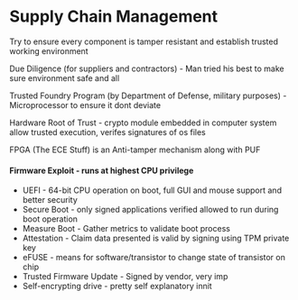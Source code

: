 # Supply Chain Management

Try to ensure every component is tamper resistant and establish trusted working environment

Due Diligence (for suppliers and contractors) - Man tried his best to make sure environment safe and all

Trusted Foundry Program (by Department of Defense, military purposes) - Microprocessor to ensure it dont deviate

Hardware Root of Trust - crypto module embedded in computer system allow trusted execution, verifes signatures of os files

FPGA (The ECE Stuff) is an Anti-tamper mechanism along with PUF

#### Firmware Exploit - runs at highest CPU privilege

* UEFI - 64-bit CPU operation on boot, full GUI and mouse support and better security
* Secure Boot - only signed applications verified allowed to run during boot operation
* Measure Boot - Gather metrics to validate boot process
* Attestation - Claim data presented is valid by signing using TPM private key
* eFUSE - means for software/transistor to change state of transistor on chip
* Trusted Firmware Update - Signed by vendor, very imp
* Self-encrypting drive - pretty self explanatory innit&#x20;
